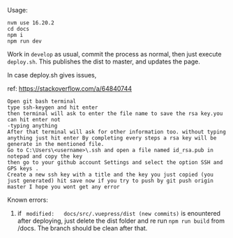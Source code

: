 Usage:
```
nvm use 16.20.2
cd docs
npm i
npm run dev
```

Work in `develop` as usual, commit the process as normal, then just execute `deploy.sh`. This publishes the dist to master, and updates the page.

In case deploy.sh gives issues,


ref: https://stackoverflow.com/a/64840744
```
Open git bash terminal
type ssh-keygen and hit enter
then terminal will ask to enter the file name to save the rsa key.you can hit enter not
-typing anything
After that terminal will ask for other information too. without typing anything just hit enter By completing every steps a rsa key will be generate in the mentioned file.
Go to C:\Users\<username>\.ssh and open a file named id_rsa.pub in notepad and copy the key
then go to your github account Settings and select the option SSH and GPS keys .
Create a new ssh key with a title and the key you just copied (you just generated) hit save now if you try to push by git push origin master I hope you wont get any error
```

Known errors:

1. if ` modified:   docs/src/.vuepress/dist (new commits)` is enountered after deploying, just delete the dist folder and re run `npm run build` from /docs. The branch should be clean after that.